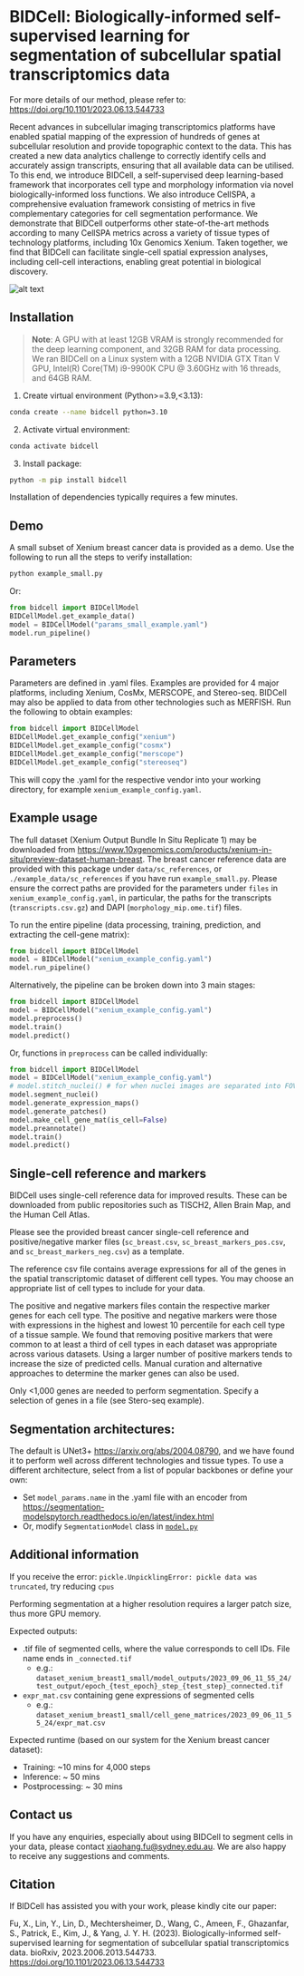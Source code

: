 # BIDCell: Biologically-informed self-supervised learning for segmentation of subcellular spatial transcriptomics data

For more details of our method, please refer to: https://doi.org/10.1101/2023.06.13.544733

Recent advances in subcellular imaging transcriptomics platforms have enabled spatial mapping of the expression of hundreds of genes at subcellular resolution and provide topographic context to the data. This has created a new data analytics challenge to correctly identify cells and accurately assign transcripts, ensuring that all available data can be utilised. To this end, we introduce BIDCell, a self-supervised deep learning-based framework that incorporates cell type and morphology information via novel biologically-informed loss functions. We also introduce CellSPA, a comprehensive evaluation framework consisting of metrics in five complementary categories for cell segmentation performance. We demonstrate that BIDCell outperforms other state-of-the-art methods according to many CellSPA metrics across a variety of tissue types of technology platforms, including 10x Genomics Xenium. Taken together, we find that BIDCell can facilitate single-cell spatial expression analyses, including cell-cell interactions, enabling great potential in biological discovery.

![alt text](Figure1.png)

## Installation

> **Note**: A GPU with at least 12GB VRAM is strongly recommended for the deep learning component, and 32GB RAM for data processing.
We ran BIDCell on a Linux system with a 12GB NVIDIA GTX Titan V GPU, Intel(R) Core(TM) i9-9900K CPU @ 3.60GHz with 16 threads, and 64GB RAM.

1. Create virtual environment (Python>=3.9,<3.13):
```sh
conda create --name bidcell python=3.10
```    
2. Activate virtual environment:
```sh
conda activate bidcell
```
3. Install package:
```sh
python -m pip install bidcell
```
Installation of dependencies typically requires a few minutes. 


## Demo

A small subset of Xenium breast cancer data is provided as a demo. Use the following to run all the steps to verify installation:
```sh
python example_small.py
```
Or:
```py
from bidcell import BIDCellModel
BIDCellModel.get_example_data()
model = BIDCellModel("params_small_example.yaml")
model.run_pipeline()
```

## Parameters

Parameters are defined in .yaml files. Examples are provided for 4 major platforms, including Xenium, CosMx, MERSCOPE, and Stereo-seq. BIDCell may also be applied to data from other technologies such as MERFISH. Run the following to obtain examples: 
```py
from bidcell import BIDCellModel
BIDCellModel.get_example_config("xenium")
BIDCellModel.get_example_config("cosmx")
BIDCellModel.get_example_config("merscope")
BIDCellModel.get_example_config("stereoseq")
```
This will copy the .yaml for the respective vendor into your working directory, for example `xenium_example_config.yaml`. 

## Example usage

The full dataset (Xenium Output Bundle In Situ Replicate 1) may be downloaded from https://www.10xgenomics.com/products/xenium-in-situ/preview-dataset-human-breast. The breast cancer reference data are provided with this package under `data/sc_references`, or `./example_data/sc_references` if you have run `example_small.py`. Please ensure the correct paths are provided for the parameters under `files` in `xenium_example_config.yaml`, in particular, the paths for the transcripts (`transcripts.csv.gz`) and DAPI (`morphology_mip.ome.tif`) files.

To run the entire pipeline (data processing, training, prediction, and extracting the cell-gene matrix):
```py
from bidcell import BIDCellModel
model = BIDCellModel("xenium_example_config.yaml")
model.run_pipeline()
```
Alternatively, the pipeline can be broken down into 3 main stages:
```py
from bidcell import BIDCellModel
model = BIDCellModel("xenium_example_config.yaml")
model.preprocess()
model.train()
model.predict()
```
Or, functions in `preprocess` can be called individually:
```py
from bidcell import BIDCellModel
model = BIDCellModel("xenium_example_config.yaml")
# model.stitch_nuclei() # for when nuclei images are separated into FOVs (e.g., CosMx)
model.segment_nuclei()
model.generate_expression_maps()
model.generate_patches()
model.make_cell_gene_mat(is_cell=False)
model.preannotate()
model.train()
model.predict()
```
## Single-cell reference and markers

BIDCell uses single-cell reference data for improved results. These can be downloaded from public repositories such as TISCH2, Allen Brain Map, and the Human Cell Atlas. 

Please see the provided breast cancer single-cell reference and positive/negative marker files (`sc_breast.csv`, `sc_breast_markers_pos.csv`, and `sc_breast_markers_neg.csv`) as a template.

The reference csv file contains average expressions for all of the genes in the spatial transcriptomic dataset of different cell types. You may choose an appropriate list of cell types to include for your data.

The positive and negative markers files contain the respective marker genes for each cell type. The positive and negative markers were those with expressions in the highest and lowest 10 percentile for each cell type of a tissue sample. We found that removing positive markers that were common to at least a third of cell types in each dataset was appropriate across various datasets. Using a larger number of positive markers tends to increase the size of predicted cells. Manual curation and alternative approaches to determine the marker genes can also be used.

Only <1,000 genes are needed to perform segmentation. Specify a selection of genes in a file (see Stero-seq example).


## Segmentation architectures:
The default is UNet3+ https://arxiv.org/abs/2004.08790, and we have found it to perform well across different technologies and tissue types.
To use a different architecture, select from a list of popular backbones or define your own:
  - Set `model_params.name` in the .yaml file with an encoder from https://segmentation-modelspytorch.readthedocs.io/en/latest/index.html
  - Or, modify `SegmentationModel` class in [`model.py`](bidcell/model/model/model.py)


## Additional information

If you receive the error: ``pickle.UnpicklingError: pickle data was truncated``, try reducing `cpus`

Performing segmentation at a higher resolution requires a larger patch size, thus more GPU memory.

Expected outputs:
- .tif file of segmented cells, where the value corresponds to cell IDs. File name ends in `_connected.tif`
  - e.g.: `dataset_xenium_breast1_small/model_outputs/2023_09_06_11_55_24/test_output/epoch_{test_epoch}_step_{test_step}_connected.tif`
- `expr_mat.csv` containing gene expressions of segmented cells
  - e.g.: `dataset_xenium_breast1_small/cell_gene_matrices/2023_09_06_11_55_24/expr_mat.csv`

Expected runtime (based on our system for the Xenium breast cancer dataset):
- Training: ~10 mins for 4,000 steps
- Inference: ~ 50 mins
- Postprocessing: ~ 30 mins


## Contact us

If you have any enquiries, especially about using BIDCell to segment cells in your data, please contact xiaohang.fu@sydney.edu.au. We are also happy to receive any suggestions and comments.


## Citation

If BIDCell has assisted you with your work, please kindly cite our paper:

Fu, X., Lin, Y., Lin, D., Mechtersheimer, D., Wang, C., Ameen, F., Ghazanfar, S., Patrick, E., Kim, J., & Yang, J. Y. H. (2023). Biologically-informed self-supervised learning for segmentation of subcellular spatial transcriptomics data. bioRxiv, 2023.2006.2013.544733. https://doi.org/10.1101/2023.06.13.544733